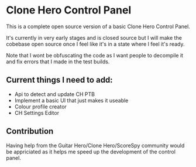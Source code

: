 # Clone Hero Control Panel
This is a complete open source version of a basic Clone Hero Control Panel.

It's currently in very early stages and is closed source but I will make the cobebase open source once I feel like it's in a state where I feel it's ready.

Note that I wont be obfuscating the code as I want people to decompile it and fix errors that I made in the test builds.

Current things I need to add:
---
- Api to detect and update CH PTB
- Implement a basic UI that just makes it useable
- Colour profile creator
- CH Settings Editor

Contribution
---
Having help from the Guitar Hero/Clone Hero/ScoreSpy community would be appriciated as it helps me speed up the development of the control panel.
